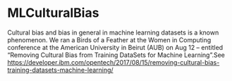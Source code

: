 # MLCulturalBias
Cultural bias and bias in general in machine learning datasets is a known phenomenon. We ran a Birds of a Feather at the Women in Computing conference at the American University in Beirut (AUB) on Aug 12 – entitled “Removing Cultural Bias from Training DataSets for Machine Learning”.See https://developer.ibm.com/opentech/2017/08/15/removing-cultural-bias-training-datasets-machine-learning/
